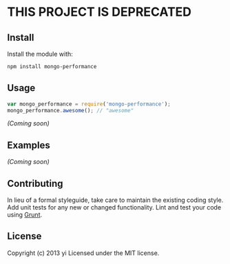 
# THIS PROJECT IS DEPRECATED


## Install
Install the module with:

```bash
npm install mongo-performance
```

## Usage
```javascript
var mongo_performance = require('mongo-performance');
mongo_performance.awesome(); // "awesome"
```
_(Coming soon)_

## Examples
_(Coming soon)_

## Contributing
In lieu of a formal styleguide, take care to maintain the existing coding style. Add unit tests for any new or changed functionality. Lint and test your code using [Grunt](http://gruntjs.com/).

## License
Copyright (c) 2013 yi
Licensed under the MIT license.
